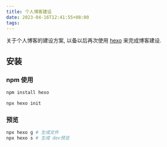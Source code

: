 ```yaml
---
title: 个人博客建设
date: 2023-04-16T12:41:55+08:00
tags:
---
```


关于个人博客的建设方案, 以备以后再次使用 [hexo](https://hexo.io/) 来完成博客建设.


## 安装


### npm 使用

``` bash
npm install hexo

npx hexo init

```


### 预览

``` bash
npx hexo g # 生成文件
npx hexo s # 生成 dev预览
```